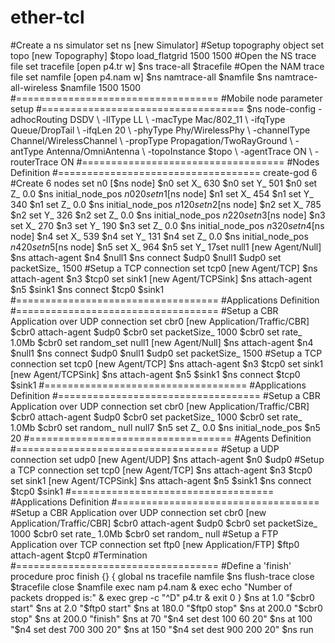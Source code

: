 # ether-tcl

#Create a ns simulator set ns [new Simulator] #Setup topography object set topo [new Topography] $topo load_flatgrid 1500 1500 #Open the NS trace file set tracefile [open p4.tr w] $ns trace-all $tracefile #Open the NAM trace file set namfile [open p4.nam w] $ns namtrace-all $namfile $ns namtrace-all-wireless $namfile 1500 1500 #=================================== #Mobile node parameter setup #=================================== $ns node-config -adhocRouting DSDV \ -llType LL \ -macType Mac/802_11 \ -ifqType Queue/DropTail \ -ifqLen 20 \ -phyType Phy/WirelessPhy \ -channelType Channel/WirelessChannel \ -propType Propagation/TwoRayGround \ -antType Antenna/OmniAntenna \ -topoInstance $topo \ -agentTrace ON \ -routerTrace ON #=================================== #Nodes Definition #=================================== create-god 6 #Create 6 nodes set n0 [$ns node] $n0 set X_ 630 $n0 set Y_ 501 $n0 set Z_ 0.0 $ns initial_node_pos $n0 20 set n1 [$ns node] $n1 set X_ 454 $n1 set Y_ 340 $n1 set Z_ 0.0 $ns initial_node_pos $n1 20 set n2 [$ns node] 
$n2 set X_ 785 $n2 set Y_ 326 $n2 set Z_ 0.0 $ns initial_node_pos $n2 20 set n3 [$ns node] $n3 set X_ 270 $n3 set Y_ 190 $n3 set Z_ 0.0 $ns initial_node_pos $n3 20 set n4 [$ns node] $n4 set X_ 539 $n4 set Y_ 131 $n4 set Z_ 0.0 $ns initial_node_pos $n4 20 set n5 [$ns node] $n5 set X_ 964 $n5 set Y_ 17set null1 [new Agent/Null] $ns attach-agent $n4 $null1 $ns connect $udp0 $null1 $udp0 set packetSize_ 1500 #Setup a TCP connection set tcp0 [new Agent/TCP] $ns attach-agent $n3 $tcp0 set sink1 [new Agent/TCPSink] $ns attach-agent $n5 $sink1 $ns connect $tcp0 $sink1 #=================================== #Applications Definition #=================================== #Setup a CBR Application over UDP connection set cbr0 [new Application/Traffic/CBR] $cbr0 attach-agent $udp0 $cbr0 set packetSize_ 1000 $cbr0 set rate_ 1.0Mb $cbr0 set random_set null1 [new Agent/Null] $ns attach-agent $n4 $null1 $ns connect $udp0 $null1 $udp0 set packetSize_ 1500 #Setup a TCP connection set tcp0 [new Agent/TCP] $ns attach-agent $n3 $tcp0 set sink1 [new Agent/TCPSink] $ns attach-agent $n5 $sink1 
$ns connect $tcp0 $sink1 #=================================== #Applications Definition #=================================== #Setup a CBR Application over UDP connection set cbr0 [new Application/Traffic/CBR] $cbr0 attach-agent $udp0 $cbr0 set packetSize_ 1000 $cbr0 set rate_ 1.0Mb $cbr0 set random_ null null7 $n5 set Z_ 0.0 $ns initial_node_pos $n5 20 #=================================== #Agents Definition #=================================== #Setup a UDP connection set udp0 [new Agent/UDP] $ns attach-agent $n0 $udp0 #Setup a TCP connection set tcp0 [new Agent/TCP] $ns attach-agent $n3 $tcp0 set sink1 [new Agent/TCPSink] $ns attach-agent $n5 $sink1 $ns connect $tcp0 $sink1 #=================================== #Applications Definition #=================================== #Setup a CBR Application over UDP connection set cbr0 [new Application/Traffic/CBR] $cbr0 attach-agent $udp0 $cbr0 set packetSize_ 1000 $cbr0 set rate_ 1.0Mb $cbr0 set random_ null #Setup a FTP Application over TCP connection set ftp0 [new Application/FTP] $ftp0 attach-agent $tcp0 #Termination #=================================== #Define a 'finish' procedure proc finish {} { global ns tracefile namfile $ns flush-trace close $tracefile close $namfile exec nam p4.nam & exec echo "Number of packets dropped is:" & exec grep -c "^D" p4.tr & exit 0 } $ns at 1.0 "$cbr0 start" $ns at 2.0 "$ftp0 start" $ns at 180.0 "$ftp0 stop" $ns at 200.0 "$cbr0 stop" $ns at 200.0 "finish" $ns at 70 "$n4 set dest 100 60 20" $ns at 100 "$n4 set dest 700 300 20" $ns at 150 "$n4 set dest 900 200 20" $ns run 

